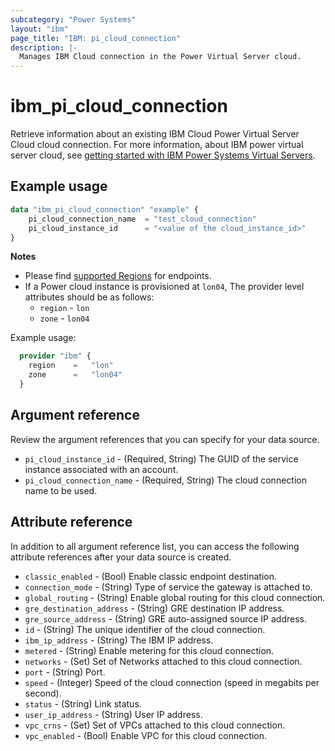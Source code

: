 ```yaml
---
subcategory: "Power Systems"
layout: "ibm"
page_title: "IBM: pi_cloud_connection"
description: |-
  Manages IBM Cloud connection in the Power Virtual Server cloud.
---
```


# ibm_pi_cloud_connection
Retrieve information about an existing IBM Cloud Power Virtual Server Cloud cloud connection. For more information, about IBM power virtual server cloud, see [getting started with IBM Power Systems Virtual Servers](https://cloud.ibm.com/docs/power-iaas?topic=power-iaas-getting-started).

## Example usage
```terraform
data "ibm_pi_cloud_connection" "example" {
	pi_cloud_connection_name  = "test_cloud_connection"
	pi_cloud_instance_id      = "<value of the cloud_instance_id>"
}
```

**Notes**
- Please find [supported Regions](https://cloud.ibm.com/apidocs/power-cloud#endpoint) for endpoints.
- If a Power cloud instance is provisioned at `lon04`, The provider level attributes should be as follows:
  - `region` - `lon`
  - `zone` - `lon04`

Example usage:
  ```terraform
    provider "ibm" {
      region    =   "lon"
      zone      =   "lon04"
    }
  ```

## Argument reference
Review the argument references that you can specify for your data source.

- `pi_cloud_instance_id` - (Required, String) The GUID of the service instance associated with an account.
- `pi_cloud_connection_name` - (Required, String) The cloud connection name to be used.

## Attribute reference
In addition to all argument reference list, you can access the following attribute references after your data source is created.

- `classic_enabled` - (Bool) Enable classic endpoint destination.
- `connection_mode` - (String) Type of service the gateway is attached to.
- `global_routing` - (String) Enable global routing for this cloud connection.
- `gre_destination_address` - (String) GRE destination IP address.
- `gre_source_address` - (String) GRE auto-assigned source IP address.
- `id` - (String) The unique identifier of the cloud connection.
- `ibm_ip_address` - (String) The IBM IP address.
- `metered` - (String) Enable metering for this cloud connection.
- `networks` - (Set) Set of Networks attached to this cloud connection.
- `port` - (String) Port.
- `speed` - (Integer) Speed of the cloud connection (speed in megabits per second).
- `status` - (String) Link status.
- `user_ip_address` - (String) User IP address.
- `vpc_crns` - (Set) Set of VPCs attached to this cloud connection.
- `vpc_enabled` - (Bool) Enable VPC for this cloud connection.

